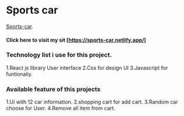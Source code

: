 # Sports car

[Sports-car](https://sports-car.netlify.app/).

#### Click here to visit my sit [https://sports-car.netlify.app/]

### Technology list i use for this project.

1.React js library User interface
2.Css for design UI
3.Javascript for funtionaliy.

### Available feature of this projects

1.Ui with 12 car information.
2.shopping cart for add cart.
3.Random car choose for User.
4.Remove all item from cart.